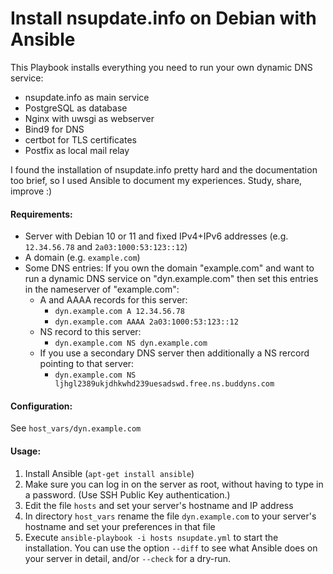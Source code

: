 # Install nsupdate.info on Debian with Ansible

This Playbook installs everything you need to run your own dynamic DNS service:
* nsupdate.info as main service
* PostgreSQL as database
* Nginx with uwsgi as webserver
* Bind9 for DNS
* certbot for TLS certificates
* Postfix as local mail relay

I found the installation of nsupdate.info pretty hard and the documentation too brief, so I used Ansible to document my experiences. Study, share, improve :)

#### Requirements:
* Server with Debian 10 or 11 and fixed IPv4+IPv6 addresses (e.g. `12.34.56.78` and `2a03:1000:53:123::12`)
* A domain (e.g. `example.com`)
* Some DNS entries: If you own the domain "example.com" and want to run a dynamic DNS service on "dyn.example.com" then set this entries in the nameserver of "example.com":
  * A and AAAA records for this server:
    * `dyn.example.com A 12.34.56.78`
    * `dyn.example.com AAAA 2a03:1000:53:123::12`
  * NS record to this server:
    * `dyn.example.com NS dyn.example.com`
  * If you use a secondary DNS server then additionally a NS rercord pointing to that server:
    * `dyn.example.com NS ljhgl2389ukjdhkwhd239uesadswd.free.ns.buddyns.com`

#### Configuration:
See `host_vars/dyn.example.com`

#### Usage:
1. Install Ansible (`apt-get install ansible`)
1. Make sure you can log in on the server as root, without having to type in a password. (Use SSH Public Key authentication.)
1. Edit the file `hosts` and set your server's hostname and IP address
1. In directory `host_vars` rename the file `dyn.example.com` to your server's hostname and set your preferences in that file
1. Execute `ansible-playbook -i hosts nsupdate.yml` to start the installation. You can use the option  `--diff` to see what Ansible does on your server in detail, and/or `--check` for a dry-run.

